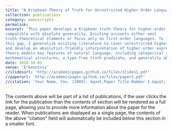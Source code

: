```yaml
---
title: "A Kripkean Theory of Truth for Unrestricted Higher-Order Languages"
collection: publications
category: manuscripts
permalink: 
excerpt: 'This paper develops a Kripkean truth theory for higher-order languages that is
compatible with absolute generality. Existing accounts either omit
truth-theoretical elements or focus only on first-order languages. To fill
this gap, I generalize existing literature to cover unrestricted higher-order languages
and develop an absolutist-friendly interpretation of higher-order expressions. The
theory models key features of natural language, including categorical reference to
mathematical structures, a type-free truth predicate, and generality absolutism.'
date: 2010-10-01
venue: 'Erkenntnis'
//slidesurl: 'http://academicpages.github.io/files/slides1.pdf'
//paperurl: 'http://academicpages.github.io/files/paper1.pdf'
//citation: 'Your Name, You. (2009). &quot;Paper Title Number 1.&quot; <i>Journal 1</i>. 1(1).'
---
```


The contents above will be part of a list of publications, if the user clicks the link for the publication than the contents of section will be rendered as a full page, allowing you to provide more information about the paper for the reader. When publications are displayed as a single page, the contents of the above "citation" field will automatically be included below this section in a smaller font.

